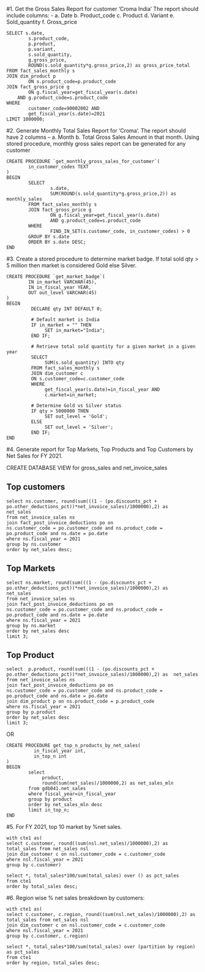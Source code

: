 #1.	Get the Gross Sales Report for customer ‘Croma India’ The report should include columns: - 
a.	Date
b.	Product_code
c.	Product
d.	Variant
e.	Sold_quantity
f.	Gross_price


	SELECT s.date, 
            s.product_code, 
            p.product, 
            p.variant, 
            s.sold_quantity, 
            g.gross_price,
            ROUND(s.sold_quantity*g.gross_price,2) as gross_price_total
	FROM fact_sales_monthly s
	JOIN dim_product p
            ON s.product_code=p.product_code
	JOIN fact_gross_price g
            ON g.fiscal_year=get_fiscal_year(s.date)
    	AND g.product_code=s.product_code
	WHERE 
    	    customer_code=90002002 AND 
            get_fiscal_year(s.date)=2021     
	LIMIT 1000000;





#2.	Generate Monthly Total Sales Report for ‘Croma’. The report should have 2 columns – 
a.	Month
b.	Total Gross Sales Amount in that month.
Using stored procedure, monthly gross sales report can be generated for any customer	

	CREATE PROCEDURE `get_monthly_gross_sales_for_customer`(
        	in_customer_codes TEXT
	)
	BEGIN
        	SELECT 
                    s.date, 
                    SUM(ROUND(s.sold_quantity*g.gross_price,2)) as monthly_sales
        	FROM fact_sales_monthly s
        	JOIN fact_gross_price g
               	    ON g.fiscal_year=get_fiscal_year(s.date)
                    AND g.product_code=s.product_code
        	WHERE 
                    FIND_IN_SET(s.customer_code, in_customer_codes) > 0
        	GROUP BY s.date
        	ORDER BY s.date DESC;
	END



#3.	Create a stored procedure to determine market badge. If total sold qty > 5 million then market is considered Gold else Silver.

	CREATE PROCEDURE `get_market_badge`(
        	IN in_market VARCHAR(45),
        	IN in_fiscal_year YEAR,
        	OUT out_level VARCHAR(45)
	)
	BEGIN
             DECLARE qty INT DEFAULT 0;
    
    	     # Default market is India
    	     IF in_market = "" THEN
                  SET in_market="India";
             END IF;
    
    	     # Retrieve total sold quantity for a given market in a given year
             SELECT 
                  SUM(s.sold_quantity) INTO qty
             FROM fact_sales_monthly s
             JOIN dim_customer c
             ON s.customer_code=c.customer_code
             WHERE 
                  get_fiscal_year(s.date)=in_fiscal_year AND
                  c.market=in_market;
        
             # Determine Gold vs Silver status
             IF qty > 5000000 THEN
                  SET out_level = 'Gold';
             ELSE
                  SET out_level = 'Silver';
             END IF;
	END



#4.	Generate report for Top Markets, Top Products and Top Customers by Net Sales for FY 2021.


CREATE DATABASE VIEW for gross_sales and net_invoice_sales

## Top customers
	select ns.customer, round(sum(((1 - (po.discounts_pct + po.other_deductions_pct))*net_invoice_sales)/1000000),2) as 	net_sales
	from net_invoice_sales ns
	join fact_post_invoice_deductions po on
	ns.customer_code = po.customer_code and ns.product_code = po.product_code and ns.date = po.date 
	where ns.fiscal_year = 2021
	group by ns.customer
	order by net_sales desc;


## Top Markets
	select ns.market, round(sum(((1 - (po.discounts_pct + po.other_deductions_pct))*net_invoice_sales)/1000000),2) as 	net_sales
	from net_invoice_sales ns
	join fact_post_invoice_deductions po on
	ns.customer_code = po.customer_code and ns.product_code = po.product_code and ns.date = po.date 
	where ns.fiscal_year = 2021
	group by ns.market
	order by net_sales desc
	limit 3;

## Top Product
	select  p.product, round(sum(((1 - (po.discounts_pct + po.other_deductions_pct))*net_invoice_sales)/1000000),2) as 	net_sales
	from net_invoice_sales ns
	join fact_post_invoice_deductions po on
	ns.customer_code = po.customer_code and ns.product_code = po.product_code and ns.date = po.date
	join dim_product p on ns.product_code = p.product_code 
	where ns.fiscal_year = 2021
	group by p.product
	order by net_sales desc
	limit 3;


OR  

	CREATE PROCEDURE get_top_n_products_by_net_sales(
              in_fiscal_year int,
              in_top_n int
	)
	BEGIN
            select
                 product,
                 round(sum(net_sales)/1000000,2) as net_sales_mln
            from gdb041.net_sales
            where fiscal_year=in_fiscal_year
            group by product
            order by net_sales_mln desc
            limit in_top_n;
	END




#5.    For FY 2021, top 10 market by %net sales. 

	with cte1 as(
	select c.customer, round((sum(nsl.net_sales)/1000000),2) as total_sales from net_sales nsl
	join dim_customer c on nsl.customer_code = c.customer_code  
	where nsl.fiscal_year = 2021
	group by c.customer)

	select *, total_sales*100/sum(total_sales) over () as pct_sales
	from cte1
	order by total_sales desc;



#6.    Region wise % net sales breakdown by customers:

	with cte1 as(
	select c.customer, c.region, round((sum(nsl.net_sales)/1000000),2) as total_sales from net_sales nsl
	join dim_customer c on nsl.customer_code = c.customer_code  
	where nsl.fiscal_year = 2021
	group by c.customer, c.region)

	select *, total_sales*100/sum(total_sales) over (partition by region) as pct_sales
	from cte1
	order by region, total_sales desc;


